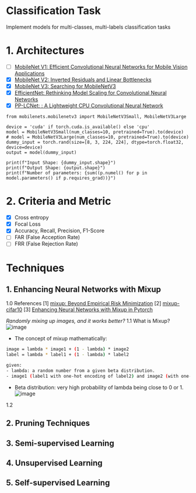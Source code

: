 # Classification Task
Implement models for multi-classes, multi-labels classification tasks

# 1. Architectures
- [ ] [MobileNet V1: Efficient Convolutional Neural Networks for Mobile Vision Applications](https://arxiv.org/pdf/1704.04861.pdf)
- [x] [MobileNet V2: Inverted Residuals and Linear Bottlenecks](https://arxiv.org/pdf/1801.04381.pdf)
- [x] [MobileNet V3: Searching for MobileNetV3](https://arxiv.org/pdf/1905.02244.pdf)
- [x] [EfficientNet: Rethinking Model Scaling for Convolutional Neural Networks](https://arxiv.org/pdf/1905.11946.pdf)
- [x] [PP-LCNet: : A Lightweight CPU Convolutional Neural Network](https://arxiv.org/pdf/2109.15099.pdf)

```python3
from mobilenets.mobilenetv3 import MobileNetV3Small, MobileNetV3Large

device = 'cuda' if torch.cuda.is_available() else 'cpu'
model = MobileNetV3Small(num_classes=10, pretrained=True).to(device)
# model = MobileNetV3Large(num_classes=10, pretrained=True).to(device)
dummy_input = torch.rand(size=[8, 3, 224, 224], dtype=torch.float32, device=device)
output = model(dummy_input)

print(f"Input Shape: {dummy_input.shape}")
print(f"Output Shape: {output.shape}")
print(f"Number of parameters: {sum((p.numel() for p in model.parameters() if p.requires_grad))}")

```

# 2. Criteria and Metric
- [x] Cross entropy
- [x] Focal Loss 
- [x] Accuracy, Recall, Precision, F1-Score
- [ ] FAR (False Acception Rate)
- [ ] FRR (False Rejection Rate)

# Techniques
## 1. Enhancing Neural Networks with Mixup
1.0 References
[1] [mixup: Beyond Empirical Risk Minimization](https://arxiv.org/pdf/1710.09412.pdf)
[2] [mixup-cifar10](https://github.com/facebookresearch/mixup-cifar10)
[3] [Enhancing Neural Networks with Mixup in Pytorch](https://towardsdatascience.com/enhancing-neural-networks-with-mixup-in-pytorch-5129d261bc4a)

*Randomly mixing up images, and it works better?*
1.1 What is Mixup?
![image](https://user-images.githubusercontent.com/61035926/167535065-3e054115-937f-4acc-99bf-4657d1f265fc.png)
* The concept of mixup mathematically:
```bash
image = lambda * image1 + (1 - lambda) * image2
label = lambda * label1 + (1 - lambda) * label2

given:
- lambda: a random number from a given beta distribution.
- image1 (label1 with one-hot encoding of label2) and image2 (with one-hot encoding of label2).
```
* Beta distribution: very high probability of lambda being close to 0 or 1.
![image](https://user-images.githubusercontent.com/61035926/167536347-81a687d0-efc0-47e9-9adb-27430fadea84.png)

1.2 

## 2. Pruning Techniques
## 3. Semi-supervised Learning
## 4. Unsupervised Learning
## 5. Self-supervised Learning
